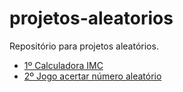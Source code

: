 # projetos-aleatorios
Repositório para projetos aleatórios.
- [1º Calculadora IMC](https://nicolas-felsi.github.io/projetos-aleatorios/imc-dom/)
- [2º Jogo acertar número aleatório](https://nicolas-felsi.github.io/projetos-aleatorios/numeros-aleatorio/)
